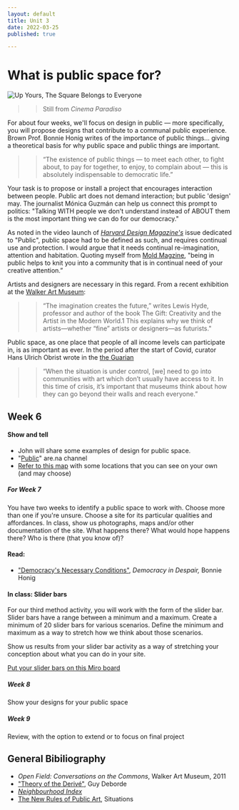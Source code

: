 ```yaml
---
layout: default
title: Unit 3
date: 2022-03-25
published: true

---
```


# What is public space for?


![Up Yours, The Square Belongs to Everyone](/img/paradiso.png)
>>Still from *Cinema Paradiso*

For about four weeks, we'll focus on design in public — more specifically, you will propose designs that contribute to a communal public experience. Brown Prof. Bonnie Honig writes of the importance of public things... giving a theoretical basis for why public space and public things are important.  

>>“The existence of public things — to meet each
other, to fight about, to pay for together, to enjoy, to
complain about — this is absolutely indispensable
to democratic life.” 

Your task is to propose or install a project that encourages interaction between people. Public art does not demand interaction; but public 'design' may. The journalist Mónica Guzmán can help us connect this prompt to politics: "Talking WITH people we don't understand instead of ABOUT them is the most important thing we can do for our democracy."

As noted in the video launch of *[Harvard Design Magazine's](https://www.youtube.com/watch?v=kNRbL0PV4A0&ab_channel=HarvardGSD)* issue dedicated to "Public", public space had to be defined as such, and requires continual use and protection. I would argue that it needs continual re-imagination, attention and habitation. Quoting myself from [Mold Magzine](https://thisismold.com/visual/graphic-design-and-local-food-ecologies), "being in public helps to knit you into a community that is in continual need of your creative attention.”

Artists and designers are necessary in this regard. From a recent exhibition at the [Walker Art Museum](http://walkerart.org/magazine/marina-gorbis-the-more-equitable-future-begins-in-the-imagination): 

>>“The imagination creates the future,” writes Lewis Hyde, professor and author of the book The Gift: Creativity and the Artist in the Modern World.1 This explains why we think of artists—whether “fine” artists or designers—as futurists."

<!--
Hannah Arendt, quoted in an article by Masha Gessen in a 2020 New Yorker article: Isolation is the inability to act together with others, which, according to Arendt, is the source of a person’s political power. Isolation renders people impotent. Loneliness, Arendt posits, is the defining condition of totalitarianism and the common ground of all terror.
-->

Public space, as one place that people of all income levels can participate in, is as important as ever. In the period after the start of Covid, curator Hans Ulrich Obrist wrote in the [the Guarian](https://www.theguardian.com/artanddesign/2020/mar/30/hans-ulrich-obrist-uk-public-art-project)

>>“When the situation is under control, [we] need to go into communities with art which don’t usually have access to it. In this time of crisis, it’s important that museums think about how they can go beyond their walls and reach everyone.” 



## Week 6

#### Show and tell

- John will share some examples of design for public space. 
- "[Public](https://www.are.na/john-caserta/public-a8sf7pnhaei)" are.na channel
- [Refer to this map](https://goo.gl/maps/FaLqaMbdRufXkenm7) with some locations that you can see on your own (and may choose) 

##### For Week 7

You have two weeks to identify a public space to work with. Choose more than one if you're unsure. Choose a site for its particular qualities and affordances. In class, show us photographs, maps and/or other documentation of the site. What happens there? What would hope happens there? Who is there (that you know of)?



#### Read:

* ["Democracy's Necessary Conditions"](https://drive.google.com/file/d/1XNDPuWnX0RnONvWC5lH2LNg4h6cagr1D/view?usp=sharing), *Democracy in Despair,* Bonnie Honig


#### In class: Slider bars

For our third method activity, you will work with the form of the slider bar. Slider bars have a range between a minimum and a maximum. Create a minimum of 20 slider bars for various scenarios. Define the minimum and maximum as a way to stretch how we think about those scenarios. 

Show us results from your slider bar activity as a way of stretching your conception about what you can do in your site. 

[Put your slider bars on this Miro board](https://miro.com/app/board/uXjVOCtRucU=/?invite_link_id=944439351970)



##### Week 8

Show your designs for your public space

##### Week 9

Review, with the option to extend or to focus on final project


## General Bibiliography

* *Open Field: Conversations on the Commons*, Walker Art Museum, 2011
* ["Theory of the Derivé"](http://www.bopsecrets.org/SI/2.derive.htm), Guy Deborde
* *[Neighbourhood Index](https://neighbourhoodindex.org/)*
* [The New Rules of Public Art](https://arena-attachments.s3.amazonaws.com/15685110/8faaf322aab6af4f8650fda466ffe98a.pdf?1647893562), Situations
